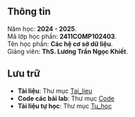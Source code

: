 ## Thông tin
Năm học: **2024 - 2025**.  
Mã lớp học phần: **2411COMP102403**.  
Tên học phần: **Các hệ cơ sở dữ liệu**.  
Giảng viên: **ThS. Lương Trần Ngọc Khiết**.  

## Lưu trữ
- **Tài liệu**: Thư mục [Tai_lieu](/Tai_lieu/)
- **Code các bài lab**: Thư mục [Code](/Code/)  
- **Tài liệu tự học**: Thư mục [Tu_hoc](/Tu_hoc/)
